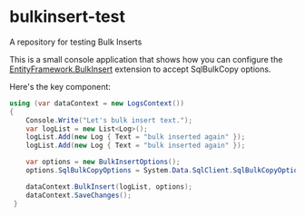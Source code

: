 # bulkinsert-test
A repository for testing Bulk Inserts

This is a small console application that shows how you can configure the [EntityFramework.BulkInsert](https://efbulkinsert.codeplex.com/) extension to accept SqlBulkCopy options. 

Here's the key component:

```C#
using (var dataContext = new LogsContext())
{
    Console.Write("Let's bulk insert text.");
    var logList = new List<Log>();
    logList.Add(new Log { Text = "bulk inserted again" });
    logList.Add(new Log { Text = "bulk inserted again" });

    var options = new BulkInsertOptions();
    options.SqlBulkCopyOptions = System.Data.SqlClient.SqlBulkCopyOptions.FireTriggers;

    dataContext.BulkInsert(logList, options);
    dataContext.SaveChanges();
 }
```
